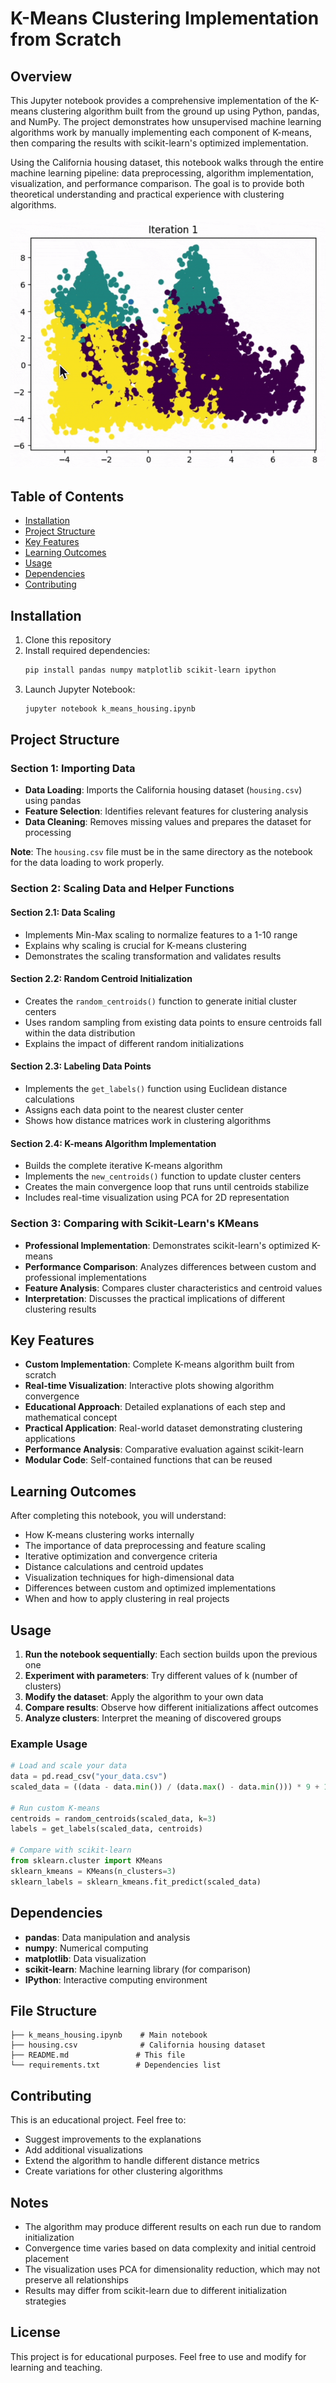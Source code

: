 # K-Means Clustering Implementation from Scratch

## Overview

This Jupyter notebook provides a comprehensive implementation of the K-means clustering algorithm built from the ground up using Python, pandas, and NumPy. The project demonstrates how unsupervised machine learning algorithms work by manually implementing each component of K-means, then comparing the results with scikit-learn's optimized implementation.

Using the California housing dataset, this notebook walks through the entire machine learning pipeline: data preprocessing, algorithm implementation, visualization, and performance comparison. The goal is to provide both theoretical understanding and practical experience with clustering algorithms.

![K-Means Animation](k_means_vid.gif)

## Table of Contents

- [Installation](#installation)
- [Project Structure](#project-structure)
- [Key Features](#key-features)
- [Learning Outcomes](#learning-outcomes)
- [Usage](#usage)
- [Dependencies](#dependencies)
- [Contributing](#contributing)

## Installation

1. Clone this repository
2. Install required dependencies:
   ```bash
   pip install pandas numpy matplotlib scikit-learn ipython
   ```
3. Launch Jupyter Notebook:
   ```bash
   jupyter notebook k_means_housing.ipynb
   ```

## Project Structure

### Section 1: Importing Data
- **Data Loading**: Imports the California housing dataset (`housing.csv`) using pandas
- **Feature Selection**: Identifies relevant features for clustering analysis
- **Data Cleaning**: Removes missing values and prepares the dataset for processing

**Note**: The `housing.csv` file must be in the same directory as the notebook for the data loading to work properly.

### Section 2: Scaling Data and Helper Functions

#### Section 2.1: Data Scaling
- Implements Min-Max scaling to normalize features to a 1-10 range
- Explains why scaling is crucial for K-means clustering
- Demonstrates the scaling transformation and validates results

#### Section 2.2: Random Centroid Initialization
- Creates the `random_centroids()` function to generate initial cluster centers
- Uses random sampling from existing data points to ensure centroids fall within the data distribution
- Explains the impact of different random initializations

#### Section 2.3: Labeling Data Points
- Implements the `get_labels()` function using Euclidean distance calculations
- Assigns each data point to the nearest cluster center
- Shows how distance matrices work in clustering algorithms

#### Section 2.4: K-means Algorithm Implementation
- Builds the complete iterative K-means algorithm
- Implements the `new_centroids()` function to update cluster centers
- Creates the main convergence loop that runs until centroids stabilize
- Includes real-time visualization using PCA for 2D representation

### Section 3: Comparing with Scikit-Learn's KMeans
- **Professional Implementation**: Demonstrates scikit-learn's optimized K-means
- **Performance Comparison**: Analyzes differences between custom and professional implementations
- **Feature Analysis**: Compares cluster characteristics and centroid values
- **Interpretation**: Discusses the practical implications of different clustering results

## Key Features

- **Custom Implementation**: Complete K-means algorithm built from scratch
- **Real-time Visualization**: Interactive plots showing algorithm convergence
- **Educational Approach**: Detailed explanations of each step and mathematical concept
- **Practical Application**: Real-world dataset demonstrating clustering applications
- **Performance Analysis**: Comparative evaluation against scikit-learn
- **Modular Code**: Self-contained functions that can be reused

## Learning Outcomes

After completing this notebook, you will understand:

- How K-means clustering works internally
- The importance of data preprocessing and feature scaling
- Iterative optimization and convergence criteria
- Distance calculations and centroid updates
- Visualization techniques for high-dimensional data
- Differences between custom and optimized implementations
- When and how to apply clustering in real projects

## Usage

1. **Run the notebook sequentially**: Each section builds upon the previous one
2. **Experiment with parameters**: Try different values of k (number of clusters)
3. **Modify the dataset**: Apply the algorithm to your own data
4. **Compare results**: Observe how different initializations affect outcomes
5. **Analyze clusters**: Interpret the meaning of discovered groups

### Example Usage

```python
# Load and scale your data
data = pd.read_csv("your_data.csv")
scaled_data = ((data - data.min()) / (data.max() - data.min())) * 9 + 1

# Run custom K-means
centroids = random_centroids(scaled_data, k=3)
labels = get_labels(scaled_data, centroids)

# Compare with scikit-learn
from sklearn.cluster import KMeans
sklearn_kmeans = KMeans(n_clusters=3)
sklearn_labels = sklearn_kmeans.fit_predict(scaled_data)
```

## Dependencies

- **pandas**: Data manipulation and analysis
- **numpy**: Numerical computing
- **matplotlib**: Data visualization
- **scikit-learn**: Machine learning library (for comparison)
- **IPython**: Interactive computing environment

## File Structure

```
├── k_means_housing.ipynb    # Main notebook
├── housing.csv              # California housing dataset
├── README.md               # This file
└── requirements.txt        # Dependencies list
```

## Contributing

This is an educational project. Feel free to:

- Suggest improvements to the explanations
- Add additional visualizations
- Extend the algorithm to handle different distance metrics
- Create variations for other clustering algorithms

## Notes

- The algorithm may produce different results on each run due to random initialization
- Convergence time varies based on data complexity and initial centroid placement
- The visualization uses PCA for dimensionality reduction, which may not preserve all relationships
- Results may differ from scikit-learn due to different initialization strategies

## License

This project is for educational purposes. Feel free to use and modify for learning and teaching.
